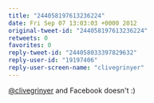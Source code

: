 ```yaml
---
title: "244058197613236224"
date: Fri Sep 07 13:03:03 +0000 2012
original-tweet-id: "244058197613236224"
retweets: 0
favorites: 0
reply-tweet-id: "244058033397829632"
reply-user-id: "19197406"
reply-user-screen-name: "clivegrinyer"
---
```

<a href="https://twitter.com/clivegrinyer">@clivegrinyer</a> and Facebook doesn't :)
